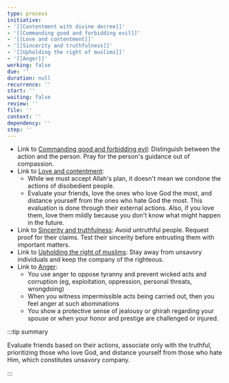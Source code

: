 ```yaml
---
type: process
initiative:
- '[[Contentment with divine decree]]'
- '[[Commanding good and forbidding evil]]'
- '[[Love and contentment]]'
- '[[Sincerity and truthfulness]]'
- '[[Upholding the right of muslims]]'
- '[[Anger]]'
working: false
due: ''
duration: null
recurrence: ''
start: ''
waiting: false
review: ''
file: ''
context: ''
dependency: ''
step: ''
---
```


* Link to [Commanding good and forbidding evil](docs/sidebar1/Initiatives/worship/Commanding%20good%20and%20forbidding%20evil.md): Distinguish between the action and the person. Pray for the person's guidance out of compassion.
* Link to [Love and contentment](docs/sidebar1/Initiatives/good%20traits/Love%20and%20contentment.md):
	* While we must accept Allah's plan, it doesn't mean we condone the actions of disobedient people.
	* Evaluate your friends, love the ones who love God the most, and distance yourself from the ones who hate God the most. This evaluation is done through their external actions. Also, if you love them, love them mildly because you don't know what might happen in the future.
* Link to [Sincerity and truthfulness](docs/sidebar1/Initiatives/good%20traits/Sincerity%20and%20truthfulness.md): Avoid untruthful people. Request proof for their claims. Test their sincerity before entrusting them with important matters.
* Link to [Upholding the right of muslims](docs/sidebar1/Initiatives/worship/Upholding%20the%20right%20of%20muslims.md): Stay away from unsavory individuals and keep the company of the righteous.
* Link to [Anger](docs/sidebar1/Initiatives/bad%20traits/Anger.md):
	* You use anger to oppose tyranny and prevent wicked acts and corruption (eg, exploitation, oppression, personal threats, wrongdoing)
	* When you witness impermissible acts being carried out, then you feel anger at such abominations
	* You show a protective sense of jealousy or ghirah regarding your spouse or when your honor and prestige are challenged or injured.

:::tip summary

Evaluate friends based on their actions, associate only with the truthful, prioritizing those who love God, and distance yourself from those who hate Him, which constitutes unsavory company.

:::
